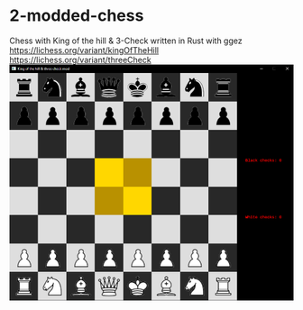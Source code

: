 # 2-modded-chess
Chess with King of the hill &amp; 3-Check written in Rust with ggez                                                                                  
https://lichess.org/variant/kingOfTheHill                                                                                         
https://lichess.org/variant/threeCheck
![alt text](https://github.com/rejnhed/2-modded-chess/blob/master/image.png?raw=true)

